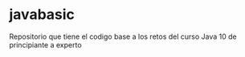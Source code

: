 # javabasic

Repositorio que tiene el codigo base a los retos del curso Java 10 de principiante a experto
